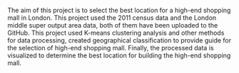 The aim of this project is to select the best location for a high-end shopping mall in London. This project used the 2011 census data and the London middle super output area data, both of them have been uploaded to the GitHub. This project used K-means clustering analysis and other methods for data processing, created geographical classification to provide guide for the selection of high-end shopping mall. Finally, the processed data is visualized to determine the best location for building the high-end shopping mall.
